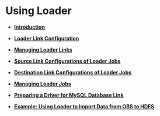 # Using Loader<a name="EN-US_TOPIC_0125375835"></a>

-   **[Introduction](introduction_loader.md)**  

-   **[Loader Link Configuration](loader-link-configuration.md)**  

-   **[Managing Loader Links](managing-loader-links.md)**  

-   **[Source Link Configurations of Loader Jobs](source-link-configurations-of-loader-jobs.md)**  

-   **[Destination Link Configurations of Loader Jobs](destination-link-configurations-of-loader-jobs.md)**  

-   **[Managing Loader Jobs](managing-loader-jobs.md)**  

-   **[Preparing a Driver for MySQL Database Link](preparing-a-driver-for-mysql-database-link.md)**  

-   **[Example: Using Loader to Import Data from OBS to HDFS](example-using-loader-to-import-data-from-obs-to-hdfs.md)**  


